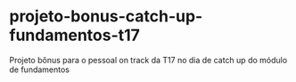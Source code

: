 # projeto-bonus-catch-up-fundamentos-t17
Projeto bônus para o pessoal on track da T17 no dia de catch up do módulo de fundamentos
